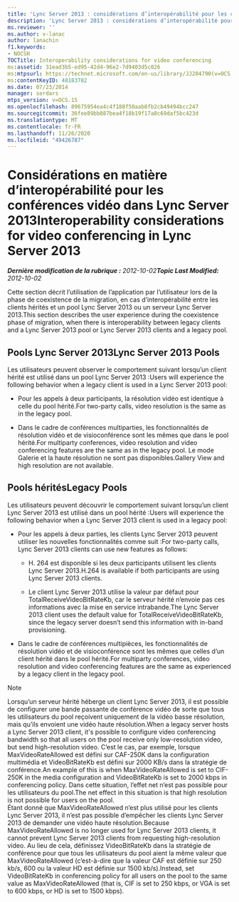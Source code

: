 ```yaml
---
title: 'Lync Server 2013 : considérations d’interopérabilité pour les conférences vidéo'
description: 'Lync Server 2013 : considérations d’interopérabilité pour les conférences vidéo.'
ms.reviewer: ''
ms.author: v-lanac
author: lanachin
f1.keywords:
- NOCSH
TOCTitle: Interoperability considerations for video conferencing
ms:assetid: 31ead3b5-ed95-42d4-96e2-7d9403d5c026
ms:mtpsurl: https://technet.microsoft.com/en-us/library/JJ204790(v=OCS.15)
ms:contentKeyID: 48183782
ms.date: 07/23/2014
manager: serdars
mtps_version: v=OCS.15
ms.openlocfilehash: 89675954ea4c4f188f50aab8fb2cb49494bcc247
ms.sourcegitcommit: 36fee89bb887bea4f18b19f17a8c69daf5bc423d
ms.translationtype: MT
ms.contentlocale: fr-FR
ms.lasthandoff: 11/26/2020
ms.locfileid: "49426787"
---
```

# <a name="interoperability-considerations-for-video-conferencing-in-lync-server-2013"></a><span data-ttu-id="e1d08-103">Considérations en matière d’interopérabilité pour les conférences vidéo dans Lync Server 2013</span><span class="sxs-lookup"><span data-stu-id="e1d08-103">Interoperability considerations for video conferencing in Lync Server 2013</span></span>

<div data-xmlns="http://www.w3.org/1999/xhtml">

<div class="topic" data-xmlns="http://www.w3.org/1999/xhtml" data-msxsl="urn:schemas-microsoft-com:xslt" data-cs="https://msdn.microsoft.com/">

<div data-asp="https://msdn2.microsoft.com/asp">



</div>

<div id="mainSection">

<div id="mainBody"><span data-ttu-id="e1d08-104">

<span> </span></span><span class="sxs-lookup"><span data-stu-id="e1d08-104">

<span> </span></span></span>

<span data-ttu-id="e1d08-105">_**Dernière modification de la rubrique :** 2012-10-02_</span><span class="sxs-lookup"><span data-stu-id="e1d08-105">_**Topic Last Modified:** 2012-10-02_</span></span>

<span data-ttu-id="e1d08-106">Cette section décrit l’utilisation de l’application par l’utilisateur lors de la phase de coexistence de la migration, en cas d’interopérabilité entre les clients hérités et un pool Lync Server 2013 ou un serveur Lync Server 2013.</span><span class="sxs-lookup"><span data-stu-id="e1d08-106">This section describes the user experience during the coexistence phase of migration, when there is interoperability between legacy clients and a Lync Server 2013 pool or Lync Server 2013 clients and a legacy pool.</span></span>

<div>

## <a name="lync-server-2013-pools"></a><span data-ttu-id="e1d08-107">Pools Lync Server 2013</span><span class="sxs-lookup"><span data-stu-id="e1d08-107">Lync Server 2013 Pools</span></span>

<span data-ttu-id="e1d08-108">Les utilisateurs peuvent observer le comportement suivant lorsqu’un client hérité est utilisé dans un pool Lync Server 2013 :</span><span class="sxs-lookup"><span data-stu-id="e1d08-108">Users will experience the following behavior when a legacy client is used in a Lync Server 2013 pool:</span></span>

  - <span data-ttu-id="e1d08-109">Pour les appels à deux participants, la résolution vidéo est identique à celle du pool hérité.</span><span class="sxs-lookup"><span data-stu-id="e1d08-109">For two-party calls, video resolution is the same as in the legacy pool.</span></span>

  - <span data-ttu-id="e1d08-110">Dans le cadre de conférences multiparties, les fonctionnalités de résolution vidéo et de visioconférence sont les mêmes que dans le pool hérité.</span><span class="sxs-lookup"><span data-stu-id="e1d08-110">For multiparty conferences, video resolution and video conferencing features are the same as in the legacy pool.</span></span> <span data-ttu-id="e1d08-111">Le mode Galerie et la haute résolution ne sont pas disponibles.</span><span class="sxs-lookup"><span data-stu-id="e1d08-111">Gallery View and high resolution are not available.</span></span>

</div>

<div>

## <a name="legacy-pools"></a><span data-ttu-id="e1d08-112">Pools hérités</span><span class="sxs-lookup"><span data-stu-id="e1d08-112">Legacy Pools</span></span>

<span data-ttu-id="e1d08-113">Les utilisateurs peuvent découvrir le comportement suivant lorsqu’un client Lync Server 2013 est utilisé dans un pool hérité :</span><span class="sxs-lookup"><span data-stu-id="e1d08-113">Users will experience the following behavior when a Lync Server 2013 client is used in a legacy pool:</span></span>

  - <span data-ttu-id="e1d08-114">Pour les appels à deux parties, les clients Lync Server 2013 peuvent utiliser les nouvelles fonctionnalités comme suit :</span><span class="sxs-lookup"><span data-stu-id="e1d08-114">For two-party calls, Lync Server 2013 clients can use new features as follows:</span></span>
    
      - <span data-ttu-id="e1d08-115">H. 264 est disponible si les deux participants utilisent les clients Lync Server 2013.</span><span class="sxs-lookup"><span data-stu-id="e1d08-115">H.264 is available if both participants are using Lync Server 2013 clients.</span></span>
    
      - <span data-ttu-id="e1d08-116">Le client Lync Server 2013 utilise la valeur par défaut pour TotalReceiveVideoBitRateKb, car le serveur hérité n’envoie pas ces informations avec la mise en service intrabande.</span><span class="sxs-lookup"><span data-stu-id="e1d08-116">The Lync Server 2013 client uses the default value for TotalReceiveVideoBitRateKb, since the legacy server doesn’t send this information with in-band provisioning.</span></span>

  - <span data-ttu-id="e1d08-117">Dans le cadre de conférences multipièces, les fonctionnalités de résolution vidéo et de visioconférence sont les mêmes que celles d’un client hérité dans le pool hérité.</span><span class="sxs-lookup"><span data-stu-id="e1d08-117">For multiparty conferences, video resolution and video conferencing features are the same as experienced by a legacy client in the legacy pool.</span></span>

<div>


> [!NOTE]  
> <span data-ttu-id="e1d08-118">Lorsqu’un serveur hérité héberge un client Lync Server 2013, il est possible de configurer une bande passante de conférence vidéo de sorte que tous les utilisateurs du pool reçoivent uniquement de la vidéo basse résolution, mais qu’ils envoient une vidéo haute résolution.</span><span class="sxs-lookup"><span data-stu-id="e1d08-118">When a legacy server hosts a Lync Server 2013 client, it's possible to configure video conferencing bandwidth so that all users on the pool receive only low-resolution video, but send high-resolution video.</span></span> <span data-ttu-id="e1d08-119">C’est le cas, par exemple, lorsque MaxVideoRateAllowed est défini sur CAF-250K dans la configuration multimédia et VideoBitRateKb est défini sur 2000 KB/s dans la stratégie de conférence.</span><span class="sxs-lookup"><span data-stu-id="e1d08-119">An example of this is when MaxVideoRateAllowed is set to CIF-250K in the media configuration and VideoBitRateKb is set to 2000 kbps in conferencing policy.</span></span> <span data-ttu-id="e1d08-120">Dans cette situation, l’effet net n’est pas possible pour les utilisateurs du pool.</span><span class="sxs-lookup"><span data-stu-id="e1d08-120">The net effect in this situation is that high resolution is not possible for users on the pool.</span></span><BR><span data-ttu-id="e1d08-121">Étant donné que MaxVideoRateAllowed n’est plus utilisé pour les clients Lync Server 2013, il n’est pas possible d’empêcher les clients Lync Server 2013 de demander une vidéo haute résolution.</span><span class="sxs-lookup"><span data-stu-id="e1d08-121">Because MaxVideoRateAllowed is no longer used for Lync Server 2013 clients, it cannot prevent Lync Server 2013 clients from requesting high-resolution video.</span></span> <span data-ttu-id="e1d08-122">Au lieu de cela, définissez VideoBitRateKb dans la stratégie de conférence pour que tous les utilisateurs du pool aient la même valeur que MaxVideoRateAllowed (c’est-à-dire que la valeur CAF est définie sur 250 kb/s, 600 ou la valeur HD est définie sur 1500 kb/s).</span><span class="sxs-lookup"><span data-stu-id="e1d08-122">Instead, set VideoBitRateKb in conferencing policy for all users on the pool to the same value as MaxVideoRateAllowed (that is, CIF is set to 250 kbps, or VGA is set to 600 kbps, or HD is set to 1500 kbps).</span></span>



<span data-ttu-id="e1d08-123"></div>

</div>

</div>

<span> </span>

</div>

</div>

</span><span class="sxs-lookup"><span data-stu-id="e1d08-123"></div>

</div>

</div>

<span> </span>

</div>

</div>

</span></span></div>


